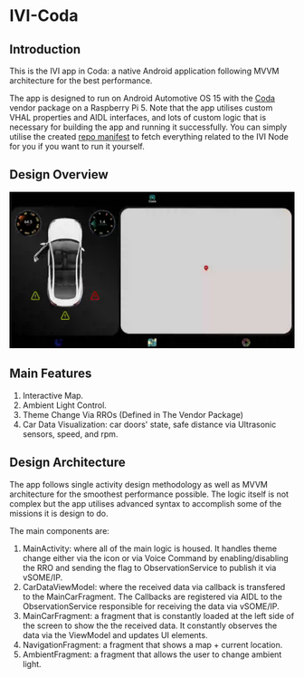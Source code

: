# IVI-Coda

## Introduction
This is the IVI app in Coda: a native Android application following MVVM architecture for the best performance. 


The app is designed to run on Android Automotive OS 15 with the [Coda](https://github.com/Coda-ITI/Coda) vendor package on a Raspberry Pi 5. Note that the app utilises custom VHAL properties and AIDL interfaces, and lots of custom logic that is necessary for building the app and running it successfully. You can simply utilise the created [repo manifest](https://github.com/Coda-ITI/android_local_manifest) to fetch everything related to the IVI Node for you if you want to run it yourself.


## Design Overview
![](./README_Assets/dark.png)

## Main Features
1. Interactive Map.
2. Ambient Light Control.
3. Theme Change Via RROs (Defined in The Vendor Package)
4. Car Data Visualization: car doors' state, safe distance via Ultrasonic sensors, speed, and rpm.

## Design Architecture
The app follows single activity design methodology as well as MVVM architecture for the smoothest performance possible. The logic itself is not complex but the app utilises advanced syntax to accomplish some of the missions it is design to do.


The main components are:
1. MainActivity: where all of the main logic is housed. It handles theme change either via the icon or via Voice Command by enabling/disabling the RRO and sending the flag to ObservationService to publish it via vSOME/IP.
2. CarDataViewModel: where the received data via callback is transfered to the MainCarFragment. The Callbacks are registered via AIDL to the ObservationService responsible for receiving the data via vSOME/IP. 
3. MainCarFragment: a fragment that is constantly loaded at the left side of the screen to show the the received data. It constantly observes the data via the ViewModel and updates UI elements.
4. NavigationFragment: a fragment that shows a map + current location.
5. AmbientFragment: a fragment that allows the user to change ambient light.
